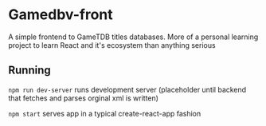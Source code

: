 # Gamedbv-front

A simple frontend to GameTDB titles databases. More of a personal learning project to learn React and it's ecosystem than anything serious

## Running

```npm run dev-server``` runs development server (placeholder until backend that fetches and parses orginal xml is written)

```npm start``` serves app in a typical create-react-app fashion
 
